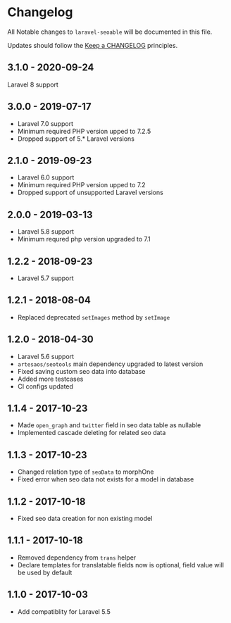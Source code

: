 # Changelog

All Notable changes to `laravel-seoable` will be documented in this file.

Updates should follow the [Keep a CHANGELOG](http://keepachangelog.com/) principles.

## 3.1.0 - 2020-09-24

Laravel 8 support

## 3.0.0 - 2019-07-17

- Laravel 7.0 support
- Minimum required PHP version upped to 7.2.5
- Dropped support of 5.* Laravel versions

## 2.1.0 - 2019-09-23

- Laravel 6.0 support
- Minimum required PHP version upped to 7.2
- Dropped support of unsupported Laravel versions

## 2.0.0 - 2019-03-13
- Laravel 5.8 support
- Minimum requred php version upgraded to 7.1

## 1.2.2 - 2018-09-23
- Laravel 5.7 support

## 1.2.1 - 2018-08-04
- Replaced deprecated `setImages` method by `setImage`

## 1.2.0 - 2018-04-30
- Laravel 5.6 support
- `artesaos/seotools` main dependency upgraded to latest version
- Fixed saving custom seo data into database
- Added more testcases
- CI configs updated

## 1.1.4 - 2017-10-23
- Made `open_graph` and `twitter` field in seo data table as nullable 
- Implemented cascade deleting for related seo data

## 1.1.3 - 2017-10-23
- Changed relation type of `seoData` to morphOne
- Fixed error when seo data not exists for a model in database

## 1.1.2 - 2017-10-18
- Fixed seo data creation for non existing model

## 1.1.1 - 2017-10-18
- Removed dependency from `trans` helper
- Declare templates for translatable fields now is optional, field value will be used by default

## 1.1.0 - 2017-10-03
- Add compatiblity for Laravel 5.5
